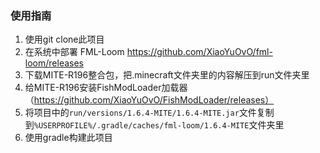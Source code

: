 ### 使用指南

1. 使用git clone此项目
2. 在系统中部署 FML-Loom https://github.com/XiaoYuOvO/fml-loom/releases
3. 下载MITE-R196整合包，把.minecraft文件夹里的内容解压到run文件夹里
4. 给MITE-R196安装FishModLoader加载器（https://github.com/XiaoYuOvO/FishModLoader/releases）
5. 将项目中的`run/versions/1.6.4-MITE/1.6.4-MITE.jar`文件复制到`%USERPROFILE%/.gradle/caches/fml-loom/1.6.4-MITE`文件夹里
6. 使用gradle构建此项目
